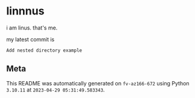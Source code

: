 # linnnus

i am linus. that's me.

my latest commit is

```
Add nested directory example
```

## Meta

This README was automatically generated on `fv-az166-672` using Python
`3.10.11` at `2023-04-29 05:31:49.583343`.
